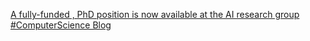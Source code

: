 [A fully-funded , PhD position is now available at the AI research group   #ComputerScience Blog](https://qi.tc/qi/110676)